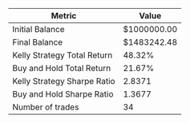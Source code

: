 | Metric | Value |
| --- | --- |
| Initial Balance | $1000000.00 |
| Final Balance | $1483242.48 |
| Kelly Strategy Total Return | 48.32% |
| Buy and Hold Total Return | 21.67% |
| Kelly Strategy Sharpe Ratio | 2.8371 |
| Buy and Hold Sharpe Ratio | 1.3677 |
| Number of trades | 34 |
